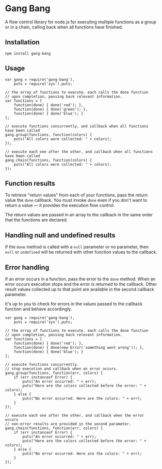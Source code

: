 # Gang Bang

A flow control library for node.js for executing multiple functions as a group or in a chain, calling back when all functions have finished.

## Installation

    npm install gang-bang

## Usage

	var gang = require('gang-bang'),
	    puts = require('sys').puts;
	
	// the array of functions to execute. each calls the done function
	// upon completion, passing back relevant information.
	var functions = [
		function(done) { done('red'); },
		function(done) { done('green'); },
		function(done) { done('blue'); } 
	];
	
	// execute functions concurrently, and callback when all functions have been called
	gang.group(functions, function(colors) {
		puts("All colors were collected: " + colors);
	});
	
	// execute each one after the other, and callback when all functions have been called
	gang.chain(functions, function(colors) {
		puts("All colors were collected: " + colors);
	});

## Function results

To retrieve "return values" from each of your functions, pass the return value the `done` callback. 
You must invoke `done` even if you don't want to return a value &mdash; it provides the execution flow
control.

The return values are passed in an array to the callback in the same order that the functions 
are declared. 
	
## Handling null and undefined results

If the `done` method is called with a `null` parameter or no parameter, then `null` or
`undefined` will be returned with other function values to the callback.
	
## Error handling

If an error occurs in a function, pass the error to the `done` method.  When an error occurs 
execution stops and the error is returned to the callback. Other result values collected up to that
point are available in the second callback parameter. 

It's up to you to check for errors in the values passed to the callback function and behave accordingly.

	var gang = require('gang-bang'),
	    puts = require('sys').puts;

	// the array of functions to execute. each calls the done function
	// upon completion, passing back relevant information.
	var functions = [
		function(done) { done('red'); },
		function(done) { done(new Error('something went wrong')); },
		function(done) { done('blue'); } 
	];

	// execute functions concurrently.
	// stop execution and callback when an error occurs.
	gang.group(functions, function(err, colors) {
		if (err instanceof Error) {
			puts("An error occurred: " + err);
			puts("Here are the colors collected before the error: " + colors);
		} else {
			puts("No error occurred. Here are the colors: " + err);
		}
	});

	// execute each one after the other, and callback when the error occurs
	// non-error results are provided in the second parameter.
	gang.chain(functions, function(err, colors) {
		if (err instanceof Error) {
			puts("An error occurred: " + err);
			puts("Here are the colors collected before the error: " + colors);
		} else {
			puts("No error occurred. Here are the colors: " + err);
		}
	});